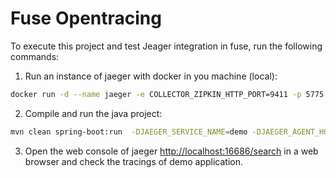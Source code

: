 # Fuse Opentracing

To execute this project and test Jeager integration in fuse, run the following commands:

1. Run an instance of jaeger with docker in you machine (local):
```bash
docker run -d --name jaeger -e COLLECTOR_ZIPKIN_HTTP_PORT=9411 -p 5775:5775/udp -p 6831:6831/udp -p 6832:6832/udp -p 5778:5778 -p 16686:16686 -p 14268:14268 -p 14250:14250 -p 9411:9411 jaegertracing/all-in-one:latest
```

2. Compile and run the java project:
```bash
mvn clean spring-boot:run  -DJAEGER_SERVICE_NAME=demo -DJAEGER_AGENT_HOST=localhost -DJAEGER_SAMPLER_PARAM=1
```

3. Open the web console of jaeger [http://localhost:16686/search](http://localhost:16686/search) in a web browser and check the tracings of demo application.
